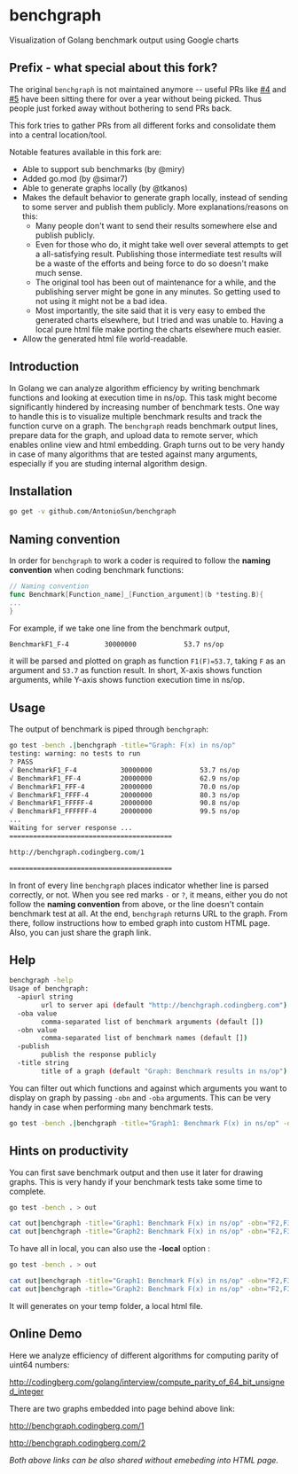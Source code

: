 # benchgraph
Visualization of Golang benchmark output using Google charts

## Prefix - what special about this fork?

The original `benchgraph` is not maintained anymore -- useful PRs like [#4](https://github.com/codingberg/benchgraph/pull/4) and [#5](https://github.com/codingberg/benchgraph/pull/5) have been sitting there for over a year without being picked. Thus people just forked away without bothering to send PRs back.

This fork tries to gather PRs from all different forks and consolidate them into a central location/tool.


Notable features available in this fork are:

- Able to support sub benchmarks (by @miry)
- Added go.mod (by @simar7)
- Able to generate graphs locally (by @tkanos)
- Makes the default behavior to generate graph locally, instead of sending to some server and publish them publicly. More explanations/reasons on this:
  * Many people don't want to send their results somewhere else and publish publicly.
  * Even for those who do, it might take well over several attempts to get a all-satisfying result. Publishing those intermediate test results will be a waste of the efforts and being force to do so doesn't make much sense.
  * The original tool has been out of maintenance for a while, and the publishing server might be gone in any minutes. So getting used to not using it might not be a bad idea.
  * Most importantly, the site said that it is very easy to embed the generated charts elsewhere, but I tried and was unable to. Having a local pure html file make porting the charts elsewhere much easier.
- Allow the generated html file world-readable.


## Introduction
In Golang we can analyze algorithm efficiency by writing benchmark functions and looking at execution time in ns/op. This task might become significantly hindered by increasing number of benchmark tests. One way to handle this is to visualize multiple benchmark results and track the function curve on a graph. The `benchgraph` reads benchmark output lines, prepare data for the graph, and upload data to remote server, which enables online view and html embedding. Graph turns out to be very handy in case of many algorithms that are tested against many arguments, especially if you are studing internal algorithm design.

## Installation

```bash
go get -v github.com/AntonioSun/benchgraph
```

## Naming convention
In order for `benchgraph` to work a coder is required to follow the **naming convention** when coding benchmark functions:
```go
// Naming convention
func Benchmark[Function_name]_[Function_argument](b *testing.B){
...
}
```
For example, if we take one line from the benchmark output,
```bash
BenchmarkF1_F-4       	30000000	        53.7 ns/op
```
it will be parsed and plotted on graph as function `F1(F)=53.7`, taking `F` as an argument and `53.7` as function result. 
In short, X-axis shows function arguments, while Y-axis shows function execution time in ns/op.

## Usage
The output of benchmark is piped through `benchgraph`:

```bash
go test -bench .|benchgraph -title="Graph: F(x) in ns/op"
testing: warning: no tests to run
? PASS
√ BenchmarkF1_F-4       	30000000	        53.7 ns/op
√ BenchmarkF1_FF-4      	20000000	        62.9 ns/op
√ BenchmarkF1_FFF-4     	20000000	        70.0 ns/op
√ BenchmarkF1_FFFF-4    	20000000	        80.3 ns/op
√ BenchmarkF1_FFFFF-4   	20000000	        90.8 ns/op
√ BenchmarkF1_FFFFFF-4  	20000000	        99.5 ns/op
...
Waiting for server response ...
=========================================

http://benchgraph.codingberg.com/1

=========================================
```

In front of every line `benchgraph` places indicator whether line is parsed correctly, or not.
When you see red marks `-` or `?`, it means, either you do not follow the **naming convention** from above, or the line doesn't contain benchmark test at all. At the end, `benchgraph` returns URL to the graph. From there, follow instructions how to embed graph into custom HTML page. Also, you can just share the graph link.

## Help

```bash
benchgraph -help
Usage of benchgraph:
  -apiurl string
    	url to server api (default "http://benchgraph.codingberg.com")
  -oba value
    	comma-separated list of benchmark arguments (default [])
  -obn value
    	comma-separated list of benchmark names (default [])
  -publish
        publish the response publicly
  -title string
    	title of a graph (default "Graph: Benchmark results in ns/op")
```

You can filter out which functions and against which arguments you want to display on graph by passing `-obn` and `-oba` arguments. This can be very handy in case when performing many benchmark tests.

```bash
go test -bench .|benchgraph -title="Graph1: Benchmark F(x) in ns/op" -obn="F2,F3,F4" -oba="F,FF,FFF,FFFF,FFFFF,FFFFFF,FFFFFFF,FFFFFFFF"
```

## Hints on productivity

You can first save benchmark output and then use it later for drawing graphs. This is very handy if your benchmark tests take some time to complete.

```bash
go test -bench . > out

cat out|benchgraph -title="Graph1: Benchmark F(x) in ns/op" -obn="F2,F3,F4" -oba="F,FF,FFF,FFFF,FFFFF,FFFFFF,FFFFFFF,FFFFFFFF"
cat out|benchgraph -title="Graph2: Benchmark F(x) in ns/op" -obn="F2,F3,F4" -oba="0F,F0,F00,F000,F0000,F00000,F000000,F0000000"
```

To have all in local, you can also use the **-local** option :

```bash
go test -bench . > out

cat out|benchgraph -title="Graph1: Benchmark F(x) in ns/op" -obn="F2,F3,F4" -oba="F,FF,FFF,FFFF,FFFFF,FFFFFF,FFFFFFF,FFFFFFFF" -local
cat out|benchgraph -title="Graph2: Benchmark F(x) in ns/op" -obn="F2,F3,F4" -oba="0F,F0,F00,F000,F0000,F00000,F000000,F0000000" -local
```

It will generates on your temp folder, a local html file.

## Online Demo

Here we analyze efficiency of different algorithms for computing parity of uint64 numbers:

http://codingberg.com/golang/interview/compute_parity_of_64_bit_unsigned_integer

There are two graphs embedded into page behind above link:

http://benchgraph.codingberg.com/1

http://benchgraph.codingberg.com/2

*Both above links can be also shared without emebeding into HTML page.*

